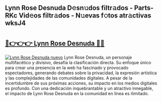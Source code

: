 ## Lynn Rose Desnuda D𝚎sn𝚞dos filtr𝚊dos - Parts-RKc Vid𝚎os filtr𝚊dos - N𝚞evas f𝚘tos atr𝚊ctivas wksJ4

# <h2><a href="http://mbdujh3.tromn.icu/?c=Lynn+Rose+Desnuda">🔗👉👉👉 Lynn Rose Desnuda 🔗🔗</a></h2>

[![Lynn Rose Desnuda nuevo](https://i.imgur.com/pEAQMta.gif)](http://mbdujh3.tromn.icu/?c=Lynn+Rose+Desnuda)
Lynn Rose Desnuda, un personaje multifacético y divisivo, desafía la clasificación directa. Su enfoque único para crear una presencia en la web ha fascinado y provocado espectadores, generando debates sobre la privacidad, la expresión artística y las complejidades de las comunidades digitales. A pesar de la incertidumbre de sus próximas acciones, su impacto en los medios digitales es profundo. Con una dedicación inquebrantable y un atractivo innegable, el impacto de Lynn Rose Desnuda en la comunidad en línea es ilimitado.
